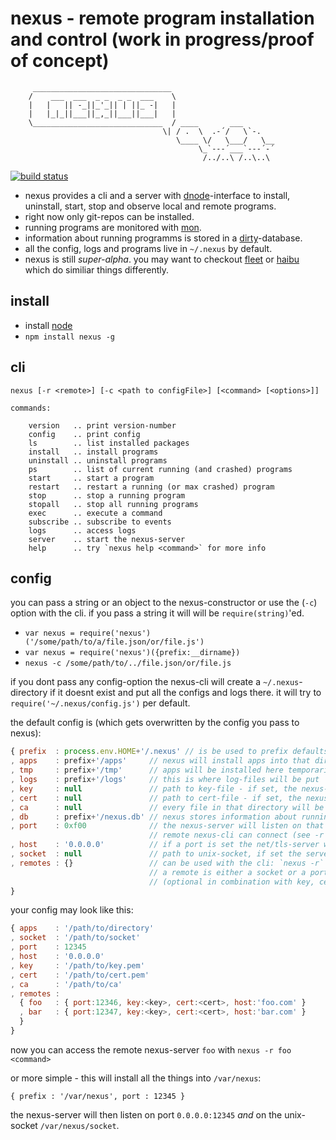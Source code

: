 # nexus - remote program installation and control (work in progress/proof of concept)

         _______________________________
        /    ___  ___  _ _  _ _  ___    \
        |   |   || -_||_'_|| | ||_ -|   |
        |   |_|_||___||_,_||___||___|   |
        \_____________________________  / ____       ___
                                      \| / .  \  .-´/   \`-.
                                         \____ \/   \___/   \__
                                              \_`---´___`---´-´
                                               /../..\ /..\..\

[![build status](https://secure.travis-ci.org/guybrush/nexus.png)](http://travis-ci.org/guybrush/nexus)

* nexus provides a cli and a server with [dnode]-interface to install, 
  uninstall, start, stop and observe local and remote programs.
* right now only git-repos can be installed.
* running programs are monitored with [mon].
* information about running programms is stored in a [dirty]-database.
* all the config, logs and programs live in `~/.nexus` by default.
* nexus is still *super-alpha*. you may want to checkout [fleet] or [haibu]
  which do similiar things differently.

[node]: http://nodejs.org
[dnode]: https://github.com/substack/dnode
[mon]: https://github.com/visionmedia/mon
[dirty]: https://github.com/felixge/node-dirty
[fleet]: https://github.com/substack/fleet
[haibu]: https://github.com/nodejitsu/haibu

## install

* install [node]
* `npm install nexus -g`

## cli

```
nexus [-r <remote>] [-c <path to configFile>] [<command> [<options>]]

commands:

    version   .. print version-number
    config    .. print config
    ls        .. list installed packages
    install   .. install programs
    uninstall .. uninstall programs
    ps        .. list of current running (and crashed) programs
    start     .. start a program
    restart   .. restart a running (or max crashed) program
    stop      .. stop a running program
    stopall   .. stop all running programs
    exec      .. execute a command
    subscribe .. subscribe to events
    logs      .. access logs
    server    .. start the nexus-server
    help      .. try `nexus help <command>` for more info
```

## config

you can pass a string or an object to the nexus-constructor or use the (`-c`)
option with the cli. if you pass a string it will will be `require(string)`'ed.

* `var nexus = require('nexus')('/some/path/to/a/file.json/or/file.js')`
* `var nexus = require('nexus')({prefix:__dirname})`
* `nexus -c /some/path/to/../file.json/or/file.js`

if you dont pass any config-option the nexus-cli will create a
`~/.nexus`-directory if it doesnt exist and put all the configs and logs there.
it will try to `require('~/.nexus/config.js')` per default.

the default config is (which gets overwritten by the config you pass to nexus):

``` javascript
{ prefix  : process.env.HOME+'/.nexus' // is be used to prefix defaults
, apps    : prefix+'/apps'     // nexus will install apps into that directory
, tmp     : prefix+'/tmp'      // apps will be installed here temporarily
, logs    : prefix+'/logs'     // this is where log-files will be put
, key     : null               // path to key-file - if set, the nexus-server uses tls
, cert    : null               // path to cert-file - if set, the nexus-server uses tls
, ca      : null               // every file in that directory will be read into the ca
, db      : prefix+'/nexus.db' // nexus stores information about running processes there
, port    : 0xf00              // the nexus-server will listen on that port
                               // remote nexus-cli can connect (see -r option)
, host    : '0.0.0.0'          // if a port is set the net/tls-server will be bound to it
, socket  : null               // path to unix-socket, if set the server will also listen on it
, remotes : {}                 // can be used with the cli: `nexus -r`
                               // a remote is either a socket or a port
                               // (optional in combination with key, cert, host)
}
```

your config may look like this:

``` javascript
{ apps    : '/path/to/directory'
, socket  : '/path/to/socket'
, port    : 12345
, host    : '0.0.0.0'
, key     : '/path/to/key.pem'
, cert    : '/path/to/cert.pem'
, ca      : '/path/to/ca'
, remotes :
  { foo   : { port:12346, key:<key>, cert:<cert>, host:'foo.com' }
  , bar   : { port:12347, key:<key>, cert:<cert>, host:'bar.com' }
  }
}
```

now you can access the remote nexus-server `foo` with `nexus -r foo <command>`

or more simple - this will install all the things into `/var/nexus`:

```
{ prefix : '/var/nexus', port : 12345 }
```

the nexus-server will then listen on port `0.0.0.0:12345` *and* on the
unix-socket `/var/nexus/socket`.

